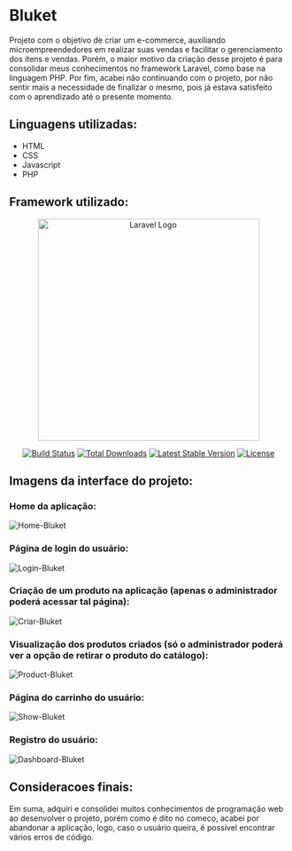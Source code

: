 # Bluket
Projeto com o objetivo de criar um e-commerce, auxiliando microempreendedores em realizar suas vendas e facilitar o gerenciamento dos itens e vendas. Porém, o maior motivo da criação desse projeto é para consolidar meus conhecimentos no framework Laravel, como base na linguagem PHP. Por fim, acabei não continuando com o projeto, por não sentir mais a necessidade de finalizar o mesmo, pois já estava satisfeito com o aprendizado até o presente momento.

## Linguagens utilizadas:
 - HTML
 - CSS
 - Javascript
 - PHP
 
## Framework utilizado:
<p align="center"><a href="https://laravel.com" target="_blank"><img src="https://raw.githubusercontent.com/laravel/art/master/logo-lockup/5%20SVG/2%20CMYK/1%20Full%20Color/laravel-logolockup-cmyk-red.svg" width="400" alt="Laravel Logo"></a></p>

<p align="center">
<a href="https://github.com/laravel/framework/actions"><img src="https://github.com/laravel/framework/workflows/tests/badge.svg" alt="Build Status"></a>
<a href="https://packagist.org/packages/laravel/framework"><img src="https://img.shields.io/packagist/dt/laravel/framework" alt="Total Downloads"></a>
<a href="https://packagist.org/packages/laravel/framework"><img src="https://img.shields.io/packagist/v/laravel/framework" alt="Latest Stable Version"></a>
<a href="https://packagist.org/packages/laravel/framework"><img src="https://img.shields.io/packagist/l/laravel/framework" alt="License"></a>
</p>
 
## Imagens da interface do projeto:
### Home da aplicação:
![Home-Bluket](https://github.com/PedroVidalDev/bluket/assets/113215138/112671e7-0488-47cd-94e9-09fd9982a6ff)

### Página de login do usuário:
![Login-Bluket](https://github.com/PedroVidalDev/bluket/assets/113215138/9959f647-bab7-4deb-b7c6-e40aa329fad8)

### Criação de um produto na aplicação (apenas o administrador poderá acessar tal página):
![Criar-Bluket](https://github.com/PedroVidalDev/bluket/assets/113215138/32d642c0-00fb-4ad4-a5b0-ab9add70baf4)

### Visualização dos produtos criados (só o administrador poderá ver a opção de retirar o produto do catálogo):
![Product-Bluket](https://github.com/PedroVidalDev/bluket/assets/113215138/be0470c6-5a08-4289-8be5-9d9f9637f4a3)

### Página do carrinho do usuário:
![Show-Bluket](https://github.com/PedroVidalDev/bluket/assets/113215138/fef12273-50f7-4e4b-89cf-bd65836ff964)

### Registro do usuário:
![Dashboard-Bluket](https://github.com/PedroVidalDev/bluket/assets/113215138/e96fd5db-cea9-409a-86a9-d3295d253c65)

## Consideracoes finais:
Em suma, adquiri e consolidei muitos conhecimentos de programação web ao desenvolver o projeto, porém como é dito no comeco, acabei por abandonar a aplicação, logo, caso o usuário queira, é possível encontrar vários erros de código.

